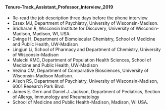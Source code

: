 #### Tenure-Track_Assistant_Professor_Interview_2019
* Re-read the job description three days before the phone interview. 
* Essex MJ, Department of Psychiatry, University of Wisconsin-Madison.
* Sridharan R, Wisconsin Institute for Discovery, University of Wisconsin-Madison, Madison, WI, USA.
* Dvinge H, Department of Biomolecular Chemistry, School of Medicine and Public Health, UW-Madison
* Lingjun Li, School of Pharmacy and Department of Chemistry, University of Wisconsin-Madison
* Malecki KMC, Department of Population Health Sciences, School of Medicine and Public Health, UW-Madison
* Vezina CM, Department of Comparative Biosciences, University of Wisconsin-Madison Madison.
* Alisch RS, Department of Psychiatry, University of Wisconsin-Madison, 6001 Research Park Blvd.
* James E. Gern and Daniel J. Jackson, Department of Pediatrics, Section of Allergy, Immunology and Rheumatology
* School of Medicine and Public Health-Madison, Madison, WI USA.
